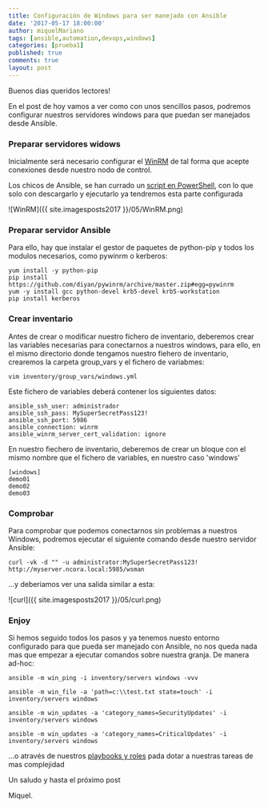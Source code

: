 ```yaml
---
title: Configuración de Windows para ser manejado con Ansible
date: '2017-05-17 18:00:00'
author: miquelMariano
tags: [ansible,automation,devops,windows]
categories: [prueba1]
published: true
comments: true
layout: post
---
```


Buenos dias queridos lectores!

En el post de hoy vamos a ver como con unos sencillos pasos, podremos configurar nuestros servidores windows para que puedan ser manejados desde Ansible.

### Preparar servidores widows

Inicialmente será necesario configurar el [WinRM](https://msdn.microsoft.com/en-us/library/aa384426%28v=vs.85%29.aspx?f=255&MSPPError=-2147217396
) de tal forma que acepte conexiones desde nuestro nodo de control.

Los chicos de Ansible, se han currado un [script en PowerShell](https://raw.githubusercontent.com/ansible/ansible/devel/examples/scripts/ConfigureRemotingForAnsible.ps1), con lo que solo con descargarlo y ejecutarlo ya tendremos esta parte configurada 

![WinRM]({{ site.imagesposts2017 }}/05/WinRM.png)

### Preparar servidor Ansible

Para ello, hay que instalar el gestor de paquetes de python-pip y todos los modulos necesarios, como pywinrm o kerberos:

```
yum install -y python-pip
pip install https://github.com/diyan/pywinrm/archive/master.zip#egg=pywinrm
yum -y install gcc python-devel krb5-devel krb5-workstation
pip install kerberos
```

### Crear inventario

Antes de crear o modificar nuestro fichero de inventario, deberemos crear las variables necesarias para conectarnos a nuestros windows, para ello, en el mismo directorio donde tengamos nuestro fiehero de inventario, crearemos la carpeta group_vars y el fichero de variabmes:

```
vim inventory/group_vars/windows.yml
```

Este fichero de variables deberá contener los siguientes datos:

```
ansible_ssh_user: administrador
ansible_ssh_pass: MySuperSecretPass123!
ansible_ssh_port: 5986
ansible_connection: winrm
ansible_winrm_server_cert_validation: ignore
```

En nuestro fiechero de inventario, deberemos de crear un bloque con el mismo nombre que el fichero de variables, en nuestro caso 'windows'

```
[windows]
demo01
demo02
demo03
```

### Comprobar

Para comprobar que podemos conectarnos sin problemas a nuestros Windows, podremos ejecutar el siguiente comando desde nuestro servidor Ansible:

```
curl -vk -d "" -u administrator:MySuperSecretPass123! http://myserver.ncora.local:5985/wsman
```
...y deberiamos ver una salida similar a esta:

![curl]({{ site.imagesposts2017 }}/05/curl.png)

### Enjoy

Si hemos seguido todos los pasos y ya tenemos nuesto entorno configurado para que pueda ser manejado con Ansible, no nos queda nada mas que empezar a ejecutar comandos sobre nuestra granja. De manera ad-hoc:

```
ansible -m win_ping -i inventory/servers windows -vvv

ansible -m win_file -a 'path=c:\\test.txt state=touch' -i inventory/servers windows

ansible -m win_updates -a 'category_names=SecurityUpdates' -i inventory/servers windows

ansible -m win_updates -a 'category_names=CriticalUpdates' -i inventory/servers windows
```

...o através de nuestros [playbooks y roles](https://miquelmariano.github.io/2017/04/roles-y-playbooks-Ansible/) pada dotar a nuestras tareas de mas complejidad

Un saludo y hasta el próximo post

Miquel.